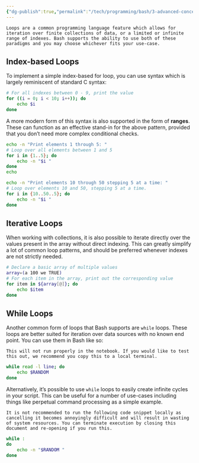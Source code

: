 ```yaml
---
{"dg-publish":true,"permalink":"/tech/programming/bash/3-advanced-concepts/3-1-loops/"}
---
```


```ad-info
Loops are a common programming language feature which allows for iteration over finite collections of data, or a limited or infinite range of indexes. Bash supports the ability to use both of these paradigms and you may choose whichever fits your use-case.
```

## Index-based Loops

To implement a simple index-based for loop, you can use syntax which is largely reminiscent of standard C syntax:

```bash
# For all indexes between 0 - 9, print the value
for ((i = 0; i < 10; i++)); do
	echo $i
done
```

A more modern form of this syntax is also supported in the form of **ranges**. These can function as an effective stand-in for the above pattern, provided that you don’t need more complex conditional checks.

```bash
echo -n "Print elements 1 through 5: "
# Loop over all elements between 1 and 5
for i in {1..5}; do
	echo -n "$i "
done
echo

echo -n "Print elements 10 through 50 stepping 5 at a time: "
# Loop over elements 10 and 50, stepping 5 at a time.
for i in {10..50..5}; do
	echo -n "$i "
done
```
## Iterative Loops

When working with collections, it is also possible to iterate directly over the values present in the array without direct indexing. This can greatly simplify a lot of common loop patterns, and should be preferred whenever indexes are not strictly needed.

```bash
# Declare a basic array of multiple values
array=(a 100 we TRUE)
# For each item in the array, print out the corresponding value
for item in ${array[@]}; do
	echo $item
done
```

## While Loops

Another common form of loops that Bash supports are `while` loops. These loops are better suited for iteration over data sources with no known end point. You can use them in Bash like so:

```ad-warning
This will not run properly in the notebook. If you would like to test this out, we recommend you copy this to a local terminal.
```

```bash
while read -l line; do
	echo $RANDOM
done
```

Alternatively, it’s possible to use `while` loops to easily create infinite cycles in your script. This can be useful for a number of use-cases including things like perpetual command processing as a simple example.

```ad-danger
It is not recommended to run the following code snippet locally as cancelling it becomes annoyingly difficult and will result in wasting of system resources. You can terminate execution by closing this document and re-opening if you run this.
```

```bash
while :
do
	echo -n "$RANDOM "
done
```